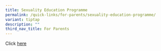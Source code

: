 ```yaml
---
title: Sexuality Education Programme
permalink: /quick-links/for-parents/sexuality-education-programme/
variant: tiptap
description: ""
third_nav_title: For Parents
---
```

<p>Click <a href="https://www.swisscottagesec.moe.edu.sg/swiss-experience/student-development-programme/sexuality-education/" rel="noopener nofollow" target="_blank">here</a>
</p>